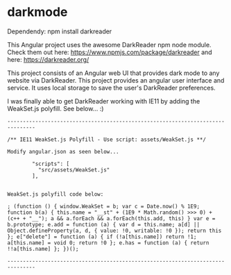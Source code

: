 # darkmode

Dependendy:
npm install darkreader

This Angular project uses the awesome DarkReader npm node module. Check them out here: https://www.npmjs.com/package/darkreader and here: https://darkreader.org/

This project consists of an Angular web UI that provides dark mode to any website via DarkReader. This project provides an angular user interface and service. It uses local storage to save the user's DarkReader preferences.

I was finally able to get DarkReader working with IE11 by adding the WeakSet.js polyfill. See below... :)

    -------------------------------------------------------------------------------

    /** IE11 WeakSet.js Polyfill - Use script: assets/WeakSet.js **/

    Modify angular.json as seen below...

            "scripts": [
              "src/assets/WeakSet.js"
            ],


    WeakSet.js polyfill code below:

    ; (function () { window.WeakSet = b; var c = Date.now() % 1E9; function b(a) { this.name = "__st" + (1E9 * Math.random() >>> 0) + (c++ + "__"); a && a.forEach && a.forEach(this.add, this) } var e = b.prototype; e.add = function (a) { var d = this.name; a[d] || Object.defineProperty(a, d, { value: !0, writable: !0 }); return this }; e["delete"] = function (a) { if (!a[this.name]) return !1; a[this.name] = void 0; return !0 }; e.has = function (a) { return !!a[this.name] }; })();

    -------------------------------------------------------------------------------
